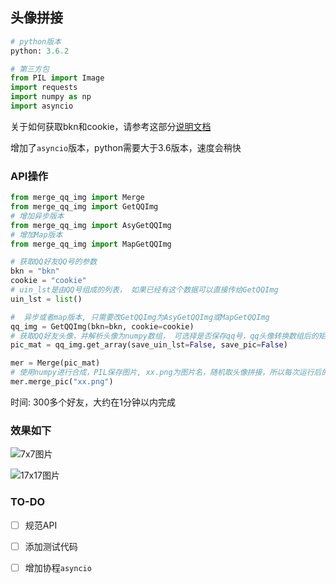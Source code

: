 ## 头像拼接

```python
# python版本
python: 3.6.2

# 第三方包
from PIL import Image
import requests
import numpy as np
import asyncio
```

关于如何获取bkn和cookie，请参考这部分[说明文档](https://github.com/wnma3mz/qq_friends_info/blob/master/docs/qqqun.md)

增加了`asyncio`版本，python需要大于3.6版本，速度会稍快

### API操作

```python
from merge_qq_img import Merge
from merge_qq_img import GetQQImg
# 增加异步版本
from merge_qq_img import AsyGetQQImg
# 增加Map版本
from merge_qq_img import MapGetQQImg

# 获取QQ好友QQ号的参数
bkn = "bkn"
cookie = "cookie"
# uin_lst是由QQ号组成的列表， 如果已经有这个数据可以直接传给GetQQImg
uin_lst = list()

#  异步或者map版本, 只需要改GetQQImg为AsyGetQQImg或MapGetQQImg
qq_img = GetQQImg(bkn=bkn, cookie=cookie)
# 获取QQ好友头像，并解析头像为numpy数组， 可选择是否保存qq号，qq头像转换数组后的矩阵到本地（使用pickle模块）
pic_mat = qq_img.get_array(save_uin_lst=False, save_pic=False)

mer = Merge(pic_mat)
# 使用numpy进行合成，PIL保存图片, xx.png为图片名，随机取头像拼接，所以每次运行后的图片可能不一样
mer.merge_pic("xx.png")
```

时间: 300多个好友，大约在1分钟以内完成

### 效果如下

![7x7图片](https://i.loli.net/2018/03/22/5ab3c57b0f193.png)

![17x17图片](https://i.loli.net/2018/03/22/5ab3c54081d86.png)


### TO-DO

- [ ] 规范API

- [ ] 添加测试代码

- [ ] 增加协程`asyncio`
